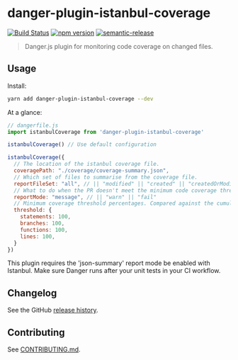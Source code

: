 # danger-plugin-istanbul-coverage

[![Build Status](https://travis-ci.org/DarcyRayner/danger-plugin-istanbul-coverage.svg?branch=master)](https://travis-ci.org/DarcyRayner/danger-plugin-istanbul-coverage)
[![npm version](https://badge.fury.io/js/danger-plugin-istanbul-coverage.svg)](https://badge.fury.io/js/danger-plugin-istanbul-coverage)
[![semantic-release](https://img.shields.io/badge/%20%20%F0%9F%93%A6%F0%9F%9A%80-semantic--release-e10079.svg)](https://github.com/semantic-release/semantic-release)

> Danger.js plugin for monitoring code coverage on changed files.


## Usage

Install:

```sh
yarn add danger-plugin-istanbul-coverage --dev
```

At a glance:

```js
// dangerfile.js
import istanbulCoverage from 'danger-plugin-istanbul-coverage'

istanbulCoverage() // Use default configuration

istanbulCoverage({
  // The location of the istanbul coverage file.
  coveragePath: "./coverage/coverage-summary.json",
  // Which set of files to summarise from the coverage file.
  reportFileSet: "all", // || "modified" || "created" || "createdOrModified"
  // What to do when the PR doesn't meet the minimum code coverage threshold
  reportMode: "message", // || "warn" || "fail"
  // Minimum coverage threshold percentages. Compared against the cumulative coverage of the reportFileSet. 
  threshold: {
    statements: 100,
    branches: 100,
    functions: 100,
    lines: 100,
  }
})
```

This plugin requires the 'json-summary' report mode be enabled with Istanbul. Make sure Danger runs after your unit tests in your CI workflow.

## Changelog

See the GitHub [release history](https://github.com/DarcyRayner/danger-plugin-istanbul-coverage/releases).

## Contributing

See [CONTRIBUTING.md](CONTRIBUTING.md).
